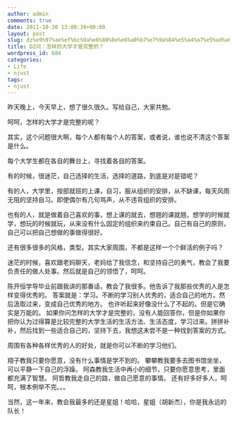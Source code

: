 ```yaml
---
author: admin
comments: true
date: 2011-10-30 13:00:39+00:00
layout: post
slug: dz%e9%97%ae%ef%bc%9a%e6%80%8e%e6%a0%b7%e7%9a%84%e5%a4%a7%e5%ad%a6%e6%89%8d%e6%98%af%e5%ae%8c%e6%95%b4%e7%9a%84%ef%bc%9f
title: DZ问：怎样的大学才是完整的？
wordpress_id: 684
categories:
- Life
- njust
tags:
- njust
---
```


昨天晚上，今天早上，想了很久很久。写给自己，大家共勉。

呵呵，怎样的大学才是完整的呢？

其实，这个问题很大啊，每个人都有每个人的答案，或者说，谁也说不清这个答案是什么。

每个大学生都在各自的舞台上，寻找着各自的答案。

有的时候，很迷茫，自己选择的生活，选择的道路，到底是对是错呢？

有的人，大学里，按部就班的上课，自习，服从组织的安排，从不缺课，每天风雨无阻的坚持自习。即使偶尔有几句骂声，从不违背组织的安排。

也有的人，就是做着自己喜欢的事，想上课的就去，想翘的课就翘，想学的时候就学，想玩的时候就玩，从来没有什么固定的组织来约束自己。自己有自己的原则，自己可以把自己想做的事做得很好。

还有很多很多的风格，类型。其实大家周围，不都是这样一个个鲜活的例子吗？

迷茫的时候，喜欢跟老妈聊天，老妈给了我信念，和坚持自己的勇气，教会了我要负责任的做人处事。然后就是自己的领悟了，呵呵。

陈开恒学导毕业前跟我讲的那番话，教会了我很多。他告诉了我那些优秀的人是怎样变得优秀的。
答案就是：学习。不断的学习别人优秀的，适合自己的地方。然后汲取过来，变成自己优秀的地方。
也许听起来好像没什么了不起的。但是它确实是万能的。
如果你问怎样的大学才是完整的，没有人能回答你，但是你如果你把你认为过得算是比较完整的大学生活的生活方法、生活态度，学习过来。拼拼补补，然后找到一些适合自己的，坚持下去，我想这未尝不是一种找到答案的方式。

周围有各种各样优秀的人的好处，就是你可以不断的学习他们。


翔子教我只要你愿意，没有什么事情是学不到的。
攀攀教我要多去图书馆坐坐，可以平静一下自己的浮躁。
阿森教我生活中再小的细节，只要你愿意思考，里面都充满了智慧。
阿哲教我走自己的路，做自己愿意的事情。
还有好多好多人，呵呵，根本例举不完。。。

当然，这一年来，教会我最多的还是星姐！哈哈，星姐（胡新杰），你是我永远的队长！
